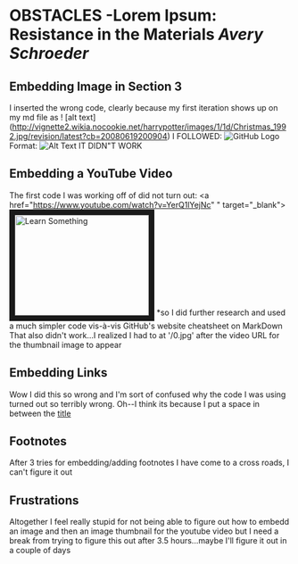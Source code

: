 # OBSTACLES -Lorem Ipsum: Resistance in the Materials *Avery Schroeder*
## Embedding Image in Section 3
I inserted the wrong code, clearly because my first iteration shows up on my md file as ! [alt text] (http://vignette2.wikia.nocookie.net/harrypotter/images/1/1d/Christmas_1992.jpg/revision/latest?cb=20080619200904)
I FOLLOWED: ![GitHub Logo](/images/logo.png)
Format: ![Alt Text](url)
IT DIDN"T WORK

## Embedding a YouTube Video 
The first code I was working off of did not turn out: <a href="https://www.youtube.com/watch?v=YerQ1lYejNc" " target="_blank"><img src="https://www.youtube.com/watch?v=YerQ1lYejNc.jpg" alt="Learn Something" width="240" height="180" border='10' /></a>  *so I did further research and used a much simpler code vis-à-vis GitHub's website cheatsheet on MarkDown
That also didn't work...I realized I had to at '/0.jpg' after the video URL for the thumbnail image to appear 

## Embedding Links
Wow I did this so wrong and I'm sort of confused why the code I was using turned out so terribly wrong. Oh--I think its because I put a space in between the [title](http://)

## Footnotes
After 3 tries for embedding/adding footnotes I have come to a cross roads, I can't figure it out 
## Frustrations
Altogether I feel really stupid for not being able to figure out how to embedd an image and then an image thumbnail for the youtube video but I need a break from trying to figure this out after 3.5 hours...maybe I'll figure it out in a couple of days
